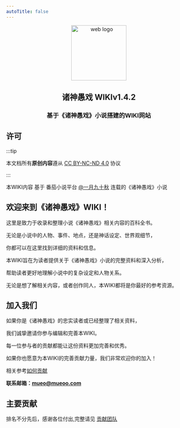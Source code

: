 ```yaml
---
autoTitle: false
---
```


<p align="center">
    <a href="/">
        <img width="150" src="../public/logo.png" alt="web logo" />
    </a>
</p>

<h2 align="center">诸神愚戏 WIKI<Badge type="tip">v1.4.2</Badge></h2>

<h3 align="center">基于《诸神愚戏》小说搭建的WIKI网站</h3>


## 许可
:::tip

本文档所有**原创内容**遵从 [CC BY-NC-ND 4.0](https://creativecommons.org/licenses/by-nc-nd/4.0/deed.zh-hans) 协议 

:::

本WIKI内容 基于 番茄小说平台 [@一月九十秋](#) 连载的《诸神愚戏》小说

## 欢迎来到《诸神愚戏》WIKI！

这里是致力于收录和整理小说《诸神愚戏》相关内容的百科全书。

无论是小说中的人物、事件、地点，还是神话设定、世界观细节，

你都可以在这里找到详细的资料和信息。

本WIKI旨在为读者提供关于《诸神愚戏》小说的完整资料和深入分析，

帮助读者更好地理解小说中的复杂设定和人物关系。

无论是想了解相关内容，或者创作同人，本WIKI都将是你最好的参考资源。


## 加入我们
如果你是《诸神愚戏》的忠实读者或已经整理了相关资料，

我们诚挚邀请你参与编辑和完善本WIKI。

每一位参与者的贡献都能让这份资料更加完善和优秀。

如果你也愿意为本WIKI的完善贡献力量，我们非常欢迎你的加入！

相关参考[如何贡献](../contribution/contribute.md)

**联系邮箱：[mueo@mueoo.com](mailto:mueo@mueoo.com)**

## 主要贡献

排名不分先后，感谢各位付出,完整请见 [贡献团队](../contribution/team.md)

<script setup>
import { VPTeamMembers } from 'vitepress/theme'
const members = [
  {
    avatar: 'https://q1.qlogo.cn/g?b=qq&nk=410757752&s=640',
    name: 'Mueo',
    title: '创建者',
  },
    {avatar: 'https://q1.qlogo.cn/g?b=qq&nk=3835227971&s=640',
    name:'Mars',
    title:'项目负责'
  },
]


</script>

<VPTeamMembers size="small" :members="members" />

<!-- <p align="center">
<a href="https://afdian.com/a/mueomo" >
<img width="200" src="https://pic1.afdiancdn.com/static/img/welcome/button-sponsorme.png" alt=""></a >
</p> -->



